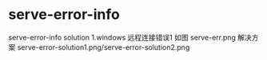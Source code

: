 # serve-error-info
serve-error-info solution
1.windows 远程连接错误1 如图 serve-err.png 解决方案 serve-error-solution1.png/serve-error-solution2.png
